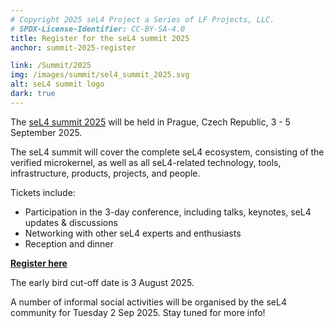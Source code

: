 ```yaml
---
# Copyright 2025 seL4 Project a Series of LF Projects, LLC.
# SPDX-License-Identifier: CC-BY-SA-4.0
title: Register for the seL4 summit 2025
anchor: summit-2025-register

link: /Summit/2025
img: /images/summit/sel4_summit_2025.svg
alt: seL4 summit logo
dark: true
---
```


The [seL4 summit 2025](../Summit/2025) will be held in Prague,
Czech Republic, 3 - 5 September 2025.

The seL4 summit will cover the complete seL4 ecosystem, consisting of the
verified microkernel, as well as all seL4-related technology, tools,
infrastructure, products, projects, and people.

Tickets include:

- Participation in the 3-day conference, including talks, keynotes, seL4 updates
  & discussions
- Networking with other seL4 experts and enthusiasts
- Reception and dinner

**[Register here](https://events.linuxfoundation.org/sel4-summit/register/)**

The early bird cut-off date is 3 August 2025.

A number of informal social activities will be organised by the seL4 community
for Tuesday 2 Sep 2025. Stay tuned for more info!
